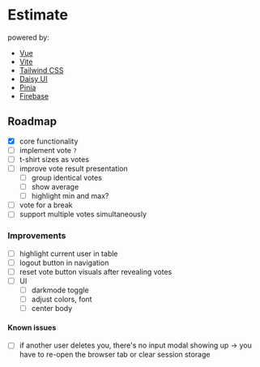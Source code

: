 # Estimate

powered by: 
- [Vue](https://vuejs.org/)
- [Vite](https://vitejs.dev/)
- [Tailwind CSS](https://tailwindcss.com/)
- [Daisy UI](https://daisyui.com/)
- [Pinia](https://pinia.vuejs.org/)
- [Firebase](https://firebase.google.com/)

## Roadmap
- [x] core functionality
- [ ] implement vote `?`
- [ ] t-shirt sizes as votes
- [ ] improve vote result presentation
  - [ ] group identical votes
  - [ ] show average
  - [ ] highlight min and max?
- [ ] vote for a break
- [ ] support multiple votes simultaneously

### Improvements
- [ ] highlight current user in table
- [ ] logout button in navigation
- [ ] reset vote button visuals after revealing votes
- [ ] UI
  - [ ] darkmode toggle
  - [ ] adjust colors, font
  - [ ] center body

#### Known issues
- [ ] if another user deletes you, there's no input modal showing up -> you have to re-open the browser tab or clear session storage
